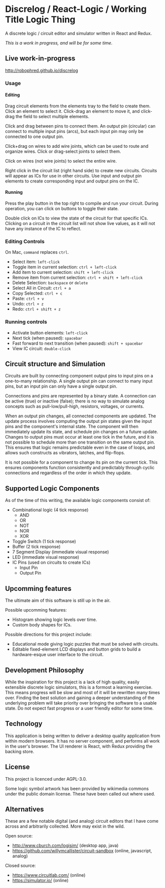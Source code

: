 # Discrelog / React-Logic / Working Title Logic Thing

A discrete logic / circuit editor and simulator written in React and Redux.

_This is a work in progress, and will be for some time._

## Live work-in-progress

http://robophred.github.io/discrelog

### Usage

#### Editing

Drag circuit elements from the elements tray to the field to create them.
Click an element to select it. Click-drag an element to move it, and click-drag the field to select multiple elements.

Click and drag between pins to connect them. An output pin (circular) can connect to multiple input pins (arcs), but each input pin may only be connected to one output pin.

Click+drag on wires to add wire joints, which can be used to route and organize wires. Click or drag-select joints to select them.

Click on wires (not wire joints) to select the entire wire.

Right click in the circuit list (right hand side) to create new circuits. Circuits will appear as ICs for use in other circuits. Use input and output pin elements to create corresponding input
and output pins on the IC.

#### Running

Press the play button in the top right to compile and run your circuit. During operation, you can click on buttons to toggle their state.

Double click on ICs to view the state of the circuit for that specific ICs. Clicking on a circuit in the circuit list will not show live values,
as it will not have any instance of the IC to reflect.

### Editing Controls

On Mac, `command` replaces `ctrl`.

- Select item: `left-click`
- Toggle item in current selection: `ctrl + left-click`
- Add item to current selection: `shift + left-click`
- Remove item from current selection: `ctrl + shift + left-click`
- Delete Selection: `backspace` or `delete`
- Select All in Circuit: `ctrl + a`
- Copy Selected: `ctrl + c`
- Paste: `ctrl + v`
- Undo: `ctrl + z`
- Redo: `ctrl + shift + z`

### Running controls

- Activate button elements: `left-click`
- Next tick (when paused): `spacebar`
- Fast forward to next transition (when paused): `shift + spacebar`
- View IC circuit: `double-click`

## Circuit structure and Simulation

Circuits are built by connecting component output pins to input pins on a one-to-many relationship. A single output pin can connect to many input pins, but an input pin can only have a single output pin.

Connections and pins are represented by a binary state. A connection can be active (true) or inactive (false); there is no way to simulate analog concepts such as pull-low/pull-high, resistors, voltages, or currents.

When an output pin changes, all connected components are updated. The update process involves computing the output pin states given the input pins and the component's internal state. The component will then immediately update its state, and schedule pin changes on a future update. Changes to output pins must occur at least one tick in the future, and it is not possible to schedule more than one transition on the same output pin. This ensures that logic remains predictable even in the case of loops, and allows such constructs as vibrators, latches, and flip-flops.

It is not possible for a component to change its pin on the current tick. This ensures components function consistently and predictably through cyclic connections and regardless of the order in which they update.

## Supported Logic Components

As of the time of this writing, the available logic components consist of:

- Combinational logic (4 tick response)
  - AND
  - OR
  - NOT
  - NOR
  - XOR
- Toggle Switch (1 tick response)
- Buffer (2 tick response)
- 7 Segment Display (immediate visual response)
- LED (immediate visual response)
- IC Pins (used on circuits to create ICs)
  - Input Pin
  - Output Pin

## Upcomming features

The ultimate aim of this software is still up in the air.

Possible upcomming features:

- Histogram showing logic levels over time.
- Custom body shapes for ICs.

Possible directions for this project include:

- Educational mode giving logic puzzles that must be solved with circuits.
- Editable fixed-element LCD displays and button grids to build a hardware-esque user interface to the circuit.

## Development Philosophy

While the inspiration for this project is a lack of high quality, easily extensible discrete logic simulators, this is a formost a learning exercise. This means progress will be slow and most of it will be rewritten many times over. Finding the best solution and gaining a deeper understanding of the underlying problem will take priority over bringing the software to a usable state. Do not expect fast progress or a user friendly editor for some time.

## Technology

This application is being written to deliver a desktop quality application from within modern browsers. It has no server component, and performs all work in the user's browser.
The UI renderer is React, with Redux providing the backing store.

## License

This project is licenced under AGPL-3.0.

Some logic symbol artwork has been provided by wikimedia commons under the public domain license. These have been called out where used.

## Alternatives

These are a few notable digital (and analog) circuit editors that I have come across and arbitrarily collected. More may exist in the wild.

Open source:

- http://www.cburch.com/logisim/ (desktop app, java)
- https://github.com/willymcallister/circuit-sandbox (online, javascript, analog)

Closed source:

- https://www.circuitlab.com/ (online)
- https://simulator.io/ (online)
